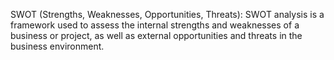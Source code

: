 SWOT (Strengths, Weaknesses, Opportunities, Threats): SWOT analysis is a framework used to assess the internal strengths and weaknesses of a business or project, as well as external opportunities and threats in the business environment.
